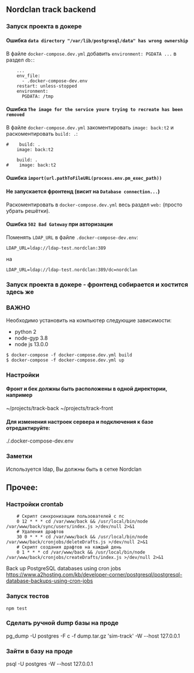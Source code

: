 ## Nordclan track backend

### Запуск проекта в докере

#### Ошибка `data directory "/var/lib/postgresql/data" has wrong ownership`

В файле `docker-compose.dev.yml` добавить `environment: PGDATA ...` в раздел `db:`:

```
    ...
    env_file:
      - .docker-compose-dev.env
    restart: unless-stopped
    environment:
      PGDATA: /tmp
```

#### Ошибка `The image for the service youre trying to recreate has been removed`

В файле `docker-compose.dev.yml` закоментировать `image: back:t2` и раскоментировать `build: .`:

```
#    build: .
    image: back:t2

    build: .
#    image: back:t2
```

#### Ошибка `import(url.pathToFileURL(process.env.pm_exec_path))`

#### Не запускается фронтенд (висит на `Database connection...`)

Раскоментировать в `docker-compose.dev.yml` весь раздел `web:` (просто убрать решётки).

#### Ошибка `502 Bad Gateway` при авторизации

Поменять `LDAP_URL` в файле `.docker-compose-dev.env`:

```
LDAP_URL=ldap://ldap-test.nordclan:389
```

на

```
LDAP_URL=ldap://ldap-test.nordclan:389/dc=nordclan
```

### Запуск проекта в докере - фронтенд собирается и хостится здесь же

### ВАЖНО
Необходимо установить на компьютер следующие зависимости:
- python 2
- node-gyp 3.8
- node js 13.0.0

```
$ docker-compose -f docker-compose.dev.yml build 
$ docker-compose -f docker-compose.dev.yml up
```

### Настройки 

#### Фронт и бек должны быть расположены в одной директории, например

~/projects/track-back
~/projects/track-front

#### Для изменения настроек сервера и подключения к базе отредактируйте:
./.docker-compose-dev.env

### Заметки

Используется ldap, Вы должны быть в сетке Nordclan 

## Прочее:
### Настройки crontab

        # Скрипт синхронизации пользователей с пс
        0 12 * * * cd /var/www/back && /usr/local/bin/node /var/www/back/sync/users/index.js >/dev/null 2>&1
        # Удаления драфтов
        30 0 * * * cd /var/www/back && /usr/local/bin/node /var/www/back/cronjobs/deleteDrafts.js >/dev/null 2>&1
        # Скрипт создания драфтов на каждый день
        0 1 * * * cd /var/www/back && /usr/local/bin/node /var/www/back/cronjobs/createDrafts/index.js >/dev/null 2>&1

Back up PostgreSQL databases using cron jobs https://www.a2hosting.com/kb/developer-corner/postgresql/postgresql-database-backups-using-cron-jobs

### Запуск тестов
`npm test`

### Сделать ручной dump базы на проде
pg_dump -U postgres -F c -f dump.tar.gz 'sim-track' -W --host 127.0.0.1

### Зайти в базу на проде
psql -U postgres -W --host 127.0.0.1
